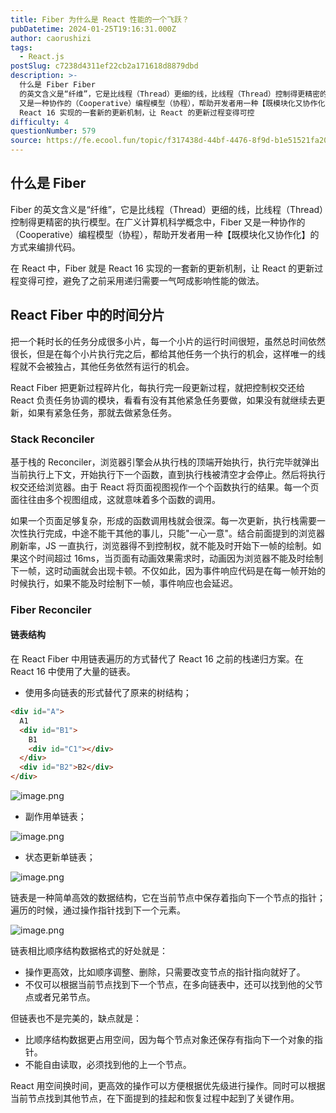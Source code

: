 ```yaml
---
title: Fiber 为什么是 React 性能的一个飞跃？
pubDatetime: 2024-01-25T19:16:31.000Z
author: caorushizi
tags:
  - React.js
postSlug: c7238d4311ef22cb2a171618d8879dbd
description: >-
  什么是 Fiber Fiber
  的英文含义是“纤维”，它是比线程（Thread）更细的线，比线程（Thread）控制得更精密的执行模型。在广义计算机科学概念中，Fiber
  又是一种协作的（Cooperative）编程模型（协程），帮助开发者用一种【既模块化又协作化】的方式来编排代码。 在 React 中，Fiber 就是
  React 16 实现的一套新的更新机制，让 React 的更新过程变得可控
difficulty: 4
questionNumber: 579
source: https://fe.ecool.fun/topic/f317438d-44bf-4476-8f9d-b1e51521fa20
---
```


## 什么是 Fiber

Fiber 的英文含义是“纤维”，它是比线程（Thread）更细的线，比线程（Thread）控制得更精密的执行模型。在广义计算机科学概念中，Fiber 又是一种协作的（Cooperative）编程模型（协程），帮助开发者用一种【既模块化又协作化】的方式来编排代码。

在 React 中，Fiber 就是 React 16 实现的一套新的更新机制，让 React 的更新过程变得可控，避免了之前采用递归需要一气呵成影响性能的做法。

## React Fiber 中的时间分片

把一个耗时长的任务分成很多小片，每一个小片的运行时间很短，虽然总时间依然很长，但是在每个小片执行完之后，都给其他任务一个执行的机会，这样唯一的线程就不会被独占，其他任务依然有运行的机会。

React Fiber 把更新过程碎片化，每执行完一段更新过程，就把控制权交还给 React 负责任务协调的模块，看看有没有其他紧急任务要做，如果没有就继续去更新，如果有紧急任务，那就去做紧急任务。

### Stack Reconciler

基于栈的 Reconciler，浏览器引擎会从执行栈的顶端开始执行，执行完毕就弹出当前执行上下文，开始执行下一个函数，直到执行栈被清空才会停止。然后将执行权交还给浏览器。由于 React 将页面视图视作一个个函数执行的结果。每一个页面往往由多个视图组成，这就意味着多个函数的调用。

如果一个页面足够复杂，形成的函数调用栈就会很深。每一次更新，执行栈需要一次性执行完成，中途不能干其他的事儿，只能"一心一意"。结合前面提到的浏览器刷新率，JS 一直执行，浏览器得不到控制权，就不能及时开始下一帧的绘制。如果这个时间超过 16ms，当页面有动画效果需求时，动画因为浏览器不能及时绘制下一帧，这时动画就会出现卡顿。不仅如此，因为事件响应代码是在每一帧开始的时候执行，如果不能及时绘制下一帧，事件响应也会延迟。

### Fiber Reconciler

#### 链表结构

在 React Fiber 中用链表遍历的方式替代了 React 16 之前的栈递归方案。在 React 16 中使用了大量的链表。

- 使用多向链表的形式替代了原来的树结构；

```html
<div id="A">
  A1
  <div id="B1">
    B1
    <div id="C1"></div>
  </div>
  <div id="B2">B2</div>
</div>
```

![image.png](https://static.ecool.fun//article/2c7f91e9-d79e-419c-90b1-40e7dbd62be2.png)

- 副作用单链表；

![image.png](https://static.ecool.fun//article/974a02fc-c123-4fd4-992d-66202a73dc4d.png)

- 状态更新单链表；

![image.png](https://static.ecool.fun//article/aaa1e291-9ba6-4594-ad61-348920d47935.png)

链表是一种简单高效的数据结构，它在当前节点中保存着指向下一个节点的指针；遍历的时候，通过操作指针找到下一个元素。

![image.png](https://static.ecool.fun//article/8611fc56-2341-482c-a089-57f2b0fdb8ec.png)

链表相比顺序结构数据格式的好处就是：

- 操作更高效，比如顺序调整、删除，只需要改变节点的指针指向就好了。
- 不仅可以根据当前节点找到下一个节点，在多向链表中，还可以找到他的父节点或者兄弟节点。

但链表也不是完美的，缺点就是：

- 比顺序结构数据更占用空间，因为每个节点对象还保存有指向下一个对象的指针。
- 不能自由读取，必须找到他的上一个节点。

React 用空间换时间，更高效的操作可以方便根据优先级进行操作。同时可以根据当前节点找到其他节点，在下面提到的挂起和恢复过程中起到了关键作用。
